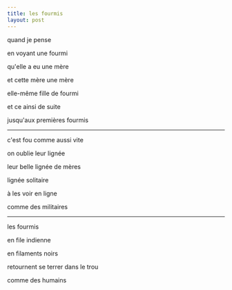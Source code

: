 ```yaml
---
title: les fourmis
layout: post
---
```


quand je pense

en voyant une fourmi

qu'elle a eu une mère

et cette mère une mère

elle-même fille de fourmi

et ce ainsi de suite

jusqu'aux premières fourmis

---

c'est fou comme aussi vite

on oublie leur lignée

leur belle lignée de mères

lignée solitaire

à les voir en ligne

comme des militaires

---

les fourmis

en file indienne

en filaments noirs

retournent se terrer dans le trou

comme des humains
